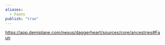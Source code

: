 ```yaml
---
aliases:
  - Fauns
publish: "true"
---
```

https://app.demiplane.com/nexus/daggerheart/sources/core/ancestries#Faun